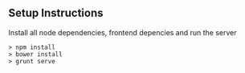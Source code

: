 ## Setup Instructions

Install all node dependencies, frontend depencies and run the server

    > npm install 
    > bower install
    > grunt serve 